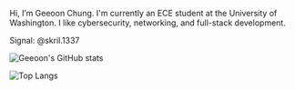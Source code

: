 Hi, I’m Geeoon Chung.  I'm currently an ECE student at the University of Washington.  I like cybersecurity, networking, and full-stack development.

Signal: @skril.1337

![Geeoon's GitHub stats](https://github-readme-stats.vercel.app/api?username=geeoon)

![Top Langs](https://github-readme-stats.vercel.app/api/top-langs/?username=geeoon)

<!---
Geeoon/Geeoon is a ✨ special ✨ repository because its `README.md` (this file) appears on your GitHub profile.
You can click the Preview link to take a look at your changes.
--->
